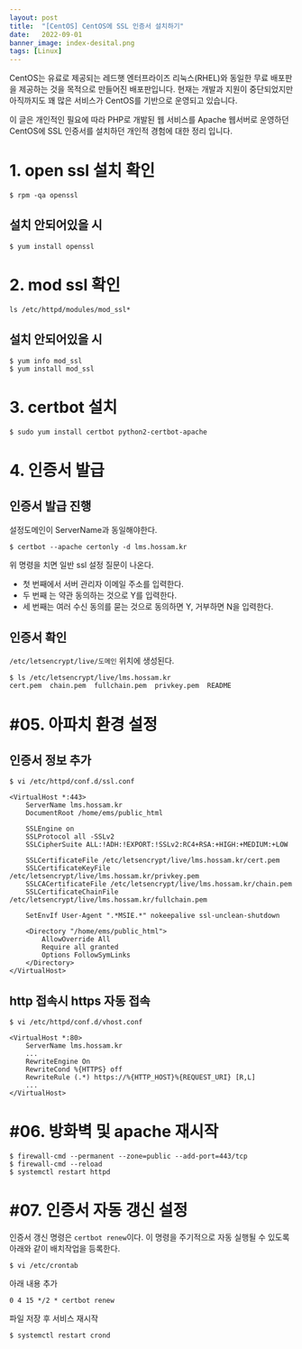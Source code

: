 ```yaml
---
layout: post
title:  "[CentOS] CentOS에 SSL 인증서 설치하기"
date:   2022-09-01
banner_image: index-desital.png
tags: [Linux]
---
```


CentOS는 유료로 제공되는 레드햇 엔터프라이즈 리눅스(RHEL)와 동일한 무료 배포판을 제공하는 것을 목적으로 만들어진 배포판입니다. 현재는 개발과 지원이 중단되었지만 아직까지도 꽤 많은 서비스가 CentOS를 기반으로 운영되고 있습니다.

이 글은 개인적인 필요에 따라 PHP로 개발된 웹 서비스를 Apache 웹서버로 운영하던 CentOS에 SSL 인증서를 설치하던 개인적 경험에 대한 정리 입니다.

<!--more-->

# 1. open ssl 설치 확인

```shell
$ rpm -qa openssl
```

## 설치 안되어있을 시

```shell
$ yum install openssl
```

# 2. mod ssl 확인

```shell
ls /etc/httpd/modules/mod_ssl*
```

## 설치 안되어있을 시

```shell
$ yum info mod_ssl
$ yum install mod_ssl
```

# 3. certbot 설치

```shell
$ sudo yum install certbot python2-certbot-apache
```

# 4. 인증서 발급

## 인증서 발급 진행

설정도메인이 ServerName과 동일해야한다.

```shell
$ certbot --apache certonly -d lms.hossam.kr
```

위 명령을 치면 일반 ssl 설정 질문이 나온다.

- 첫 번째에서 서버 관리자 이메일 주소를 입력한다.
- 두 번째 는  약관 동의하는 것으로 Y를 입력한다.
- 세 번째는 여러 수신 동의를 묻는 것으로 동의하면 Y, 거부하면 N을 입력한다.

## 인증서 확인

`/etc/letsencrypt/live/도메인` 위치에 생성된다.


```shell
$ ls /etc/letsencrypt/live/lms.hossam.kr
cert.pem  chain.pem  fullchain.pem  privkey.pem  README
```

# #05. 아파치 환경 설정

## 인증서 정보 추가

```shell
$ vi /etc/httpd/conf.d/ssl.conf
```

```
<VirtualHost *:443>
	ServerName lms.hossam.kr
	DocumentRoot /home/ems/public_html
  
	SSLEngine on
	SSLProtocol all -SSLv2
	SSLCipherSuite ALL:!ADH:!EXPORT:!SSLv2:RC4+RSA:+HIGH:+MEDIUM:+LOW

    SSLCertificateFile /etc/letsencrypt/live/lms.hossam.kr/cert.pem
    SSLCertificateKeyFile /etc/letsencrypt/live/lms.hossam.kr/privkey.pem
    SSLCACertificateFile /etc/letsencrypt/live/lms.hossam.kr/chain.pem
    SSLCertificateChainFile /etc/letsencrypt/live/lms.hossam.kr/fullchain.pem

	SetEnvIf User-Agent ".*MSIE.*" nokeepalive ssl-unclean-shutdown

	<Directory "/home/ems/public_html">
		AllowOverride All
		Require all granted
		Options FollowSymLinks
	</Directory>
</VirtualHost>
```

## http 접속시 https 자동 접속

```shell
$ vi /etc/httpd/conf.d/vhost.conf
```

```
<VirtualHost *:80>
	ServerName lms.hossam.kr
    ...
    RewriteEngine On
    RewriteCond %{HTTPS} off
    RewriteRule (.*) https://%{HTTP_HOST}%{REQUEST_URI} [R,L]
    ...
</VirtualHost>
```


# #06. 방화벽 및 apache 재시작

```shell
$ firewall-cmd --permanent --zone=public --add-port=443/tcp
$ firewall-cmd --reload
$ systemctl restart httpd
```

# #07. 인증서 자동 갱신 설정

인증서 갱신 명령은 `certbot renew`이다. 이 명령을 주기적으로 자동 실행될 수 있도록 아래와 같이 배치작업을 등록한다.

```shell
$ vi /etc/crontab
```

아래 내용 추가

```
0 4 15 */2 * certbot renew
```

파일 저장 후 서비스 재시작

```shell
$ systemctl restart crond
```